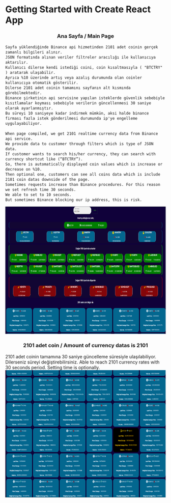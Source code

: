 # Getting Started with Create React App

<div align="center"><h3>Ana Sayfa / Main Page</h3></div>

    Sayfa yüklendiğinde Binance api hizmetinden 2101 adet coinin gerçek zamanlı bilgileri alınır.
    JSON formatında alınan veriler filtreler aracılığı ile kullanıcıya aktarılır.
    Kullanıcı dilerse kendi istediği coini, coin kısaltmasıyla ( "BTCTRY" ) aratarak ulaşabilir.
    Ayrıca %10 üzerinde artış veya azalış durumunda olan coinler kullanıcıya otomatik gösterilir.
    Dilerse 2101 adet coinin tamamını sayfanın alt kısmında görebilmektedir.
    Binance şirketinin api servisine yapılan isteklerde güvenlik sebebiyle kısıtlamalar koyması sebebiyle verilerin güncellenmesi 30 saniye olarak ayarlanmıştır.
    Bu süreyi 10 saniyeye kadar indirmek mümkün, aksi halde binance firması fazla istek gönderilmesi durumunda ip'ye engelleme uygulayabiliyor.

    When page compiled, we get 2101 realtime currency data from Binance api service.
    We provide data to customer through filters which is type of JSON data.
    If customer wants to search his/her currency, they can search with currency shortcut like (“BTCTRY”).
    So, there is automatically displayed coin values which is increase or decrease on %10.
    Then optional one, customers can see all coins data which is include 2101 coin datas downside of the page.
    Sometimes requests increase than Binance procedures. For this reason we set refresh time 30 seconds.
    We able to set to 10 seconds.
    But sometimes Binance blocking our ip address, this is risk.
<div align="center"><img src="img/page1.png" alt="first" width="800" height="400"></div>

<div align="center"><h3>2101 adet coin / Amount of currency datas is 2101</h3></div>
    2101 adet coinin tamamına 30 saniye güncelleme süresiyle ulaşılabiliyor. Dilerseniz süreyi değiştirebilirsiniz.
    Able to reach 2101 currency rates with 30 seconds period. Setting time is optionally.
<div align="center"><img src="img/page2.png" alt="first" width="800" height="400"></div>